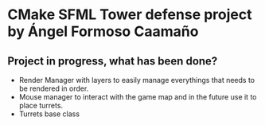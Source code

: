 # CMake SFML Tower defense project by Ángel Formoso Caamaño

## Project in progress, what has been done?
- Render Manager with layers to easily manage everythings that needs to be rendered in order.
- Mouse manager to interact with the game map and in the future use it to place turrets.
- Turrets base class
